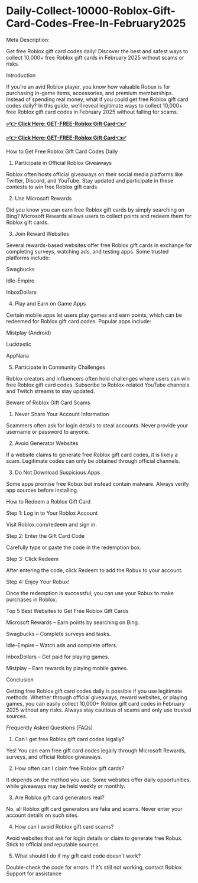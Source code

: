 # Daily-Collect-10000-Roblox-Gift-Card-Codes-Free-In-February2025
Meta Description:

Get free Roblox gift card codes daily! Discover the best and safest ways to collect 10,000+ free Roblox gift cards in February 2025 without scams or risks.

Introduction

If you're an avid Roblox player, you know how valuable Robux is for purchasing in-game items, accessories, and premium memberships. Instead of spending real money, what if you could get free Roblox gift card codes daily? In this guide, we’ll reveal legitimate ways to collect 10,000+ free Roblox gift card codes in February 2025 without falling for scams.

**[✅👉 Click Here: GET-FREE-Roblox Gift Card👈✅](https://jahanhubspot.com/roblox/)**

**[✅👉 Click Here: GET-FREE-Roblox Gift Card👈✅](https://jahanhubspot.com/roblox/)**

How to Get Free Roblox Gift Card Codes Daily

1. Participate in Official Roblox Giveaways

Roblox often hosts official giveaways on their social media platforms like Twitter, Discord, and YouTube. Stay updated and participate in these contests to win free Roblox gift cards.

2. Use Microsoft Rewards

Did you know you can earn free Roblox gift cards by simply searching on Bing? Microsoft Rewards allows users to collect points and redeem them for Roblox gift cards.

3. Join Reward Websites

Several rewards-based websites offer free Roblox gift cards in exchange for completing surveys, watching ads, and testing apps. Some trusted platforms include:

Swagbucks

Idle-Empire

InboxDollars

4. Play and Earn on Game Apps

Certain mobile apps let users play games and earn points, which can be redeemed for Roblox gift card codes. Popular apps include:

Mistplay (Android)

Lucktastic

AppNana

5. Participate in Community Challenges

Roblox creators and influencers often hold challenges where users can win free Roblox gift card codes. Subscribe to Roblox-related YouTube channels and Twitch streams to stay updated.

Beware of Roblox Gift Card Scams

1. Never Share Your Account Information

Scammers often ask for login details to steal accounts. Never provide your username or password to anyone.

2. Avoid Generator Websites

If a website claims to generate free Roblox gift card codes, it is likely a scam. Legitimate codes can only be obtained through official channels.

3. Do Not Download Suspicious Apps

Some apps promise free Robux but instead contain malware. Always verify app sources before installing.

How to Redeem a Roblox Gift Card

Step 1: Log in to Your Roblox Account

Visit Roblox.com/redeem and sign in.

Step 2: Enter the Gift Card Code

Carefully type or paste the code in the redemption box.

Step 3: Click Redeem

After entering the code, click Redeem to add the Robux to your account.

Step 4: Enjoy Your Robux!

Once the redemption is successful, you can use your Robux to make purchases in Roblox.

Top 5 Best Websites to Get Free Roblox Gift Cards

Microsoft Rewards – Earn points by searching on Bing.

Swagbucks – Complete surveys and tasks.

Idle-Empire – Watch ads and complete offers.

InboxDollars – Get paid for playing games.

Mistplay – Earn rewards by playing mobile games.

Conclusion

Getting free Roblox gift card codes daily is possible if you use legitimate methods. Whether through official giveaways, reward websites, or playing games, you can easily collect 10,000+ Roblox gift card codes in February 2025 without any risks. Always stay cautious of scams and only use trusted sources.

Frequently Asked Questions (FAQs)

1. Can I get free Roblox gift card codes legally?

Yes! You can earn free gift card codes legally through Microsoft Rewards, surveys, and official Roblox giveaways.

2. How often can I claim free Roblox gift cards?

It depends on the method you use. Some websites offer daily opportunities, while giveaways may be held weekly or monthly.

3. Are Roblox gift card generators real?

No, all Roblox gift card generators are fake and scams. Never enter your account details on such sites.

4. How can I avoid Roblox gift card scams?

Avoid websites that ask for login details or claim to generate free Robux. Stick to official and reputable sources.

5. What should I do if my gift card code doesn’t work?

Double-check the code for errors. If it’s still not working, contact Roblox Support for assistance
